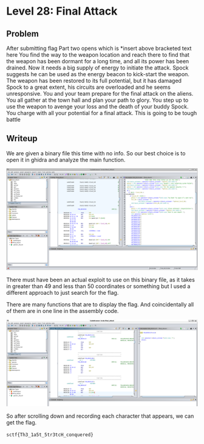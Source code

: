 # Level 28: Final Attack

## Problem

After submitting flag Part two opens which is *insert above bracketed text here You find the way to the weapon location and reach there to find that the weapon has been dormant for a long time, and all its power has been drained. Now it needs a big supply of energy to initiate the attack.
Spock suggests he can be used as the energy beacon to kick-start the weapon.
The weapon has been restored to its full potential, but it has damaged Spock to a great extent, his circuits are overloaded and he seems unresponsive. You and your team prepare for the final attack on the aliens. You all gather at the town hall and plan your path to glory.
You step up to use the weapon to avenge your loss and the death of your buddy Spock. You charge with all your potential for a final attack.
This is going to be tough battle

## Writeup

We are given a binary file this time with no info. So our best choice is to open it in ghidra and analyze the main function.

![Alt text](image.png)

There must have been an actual exploit to use on this binary file, as it takes in greater than 49 and less than 50 coordinates or something but I used a different approach to just search for the flag.

There are many functions that are to display the flag. And coincidentally all of them are in one line in the assembly code.

![Alt text](image-1.png)

So after scrolling down and recording each character that appears, we can get the flag.

`sctf{Th3_1a5t_5tr3tcH_conquered}`